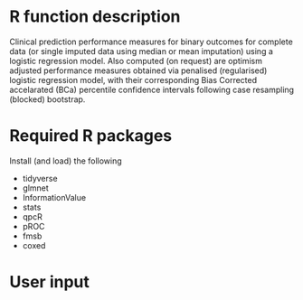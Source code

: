 # R function description
Clinical prediction performance measures for binary outcomes for complete data (or single imputed data using median or mean imputation) using a logistic regression model. Also computed (on request) are optimism adjusted performance measures obtained via penalised (regularised) logistic regression model, with their corresponding Bias Corrected accelarated (BCa) percentile confidence intervals following case resampling (blocked) bootstrap.


# Required R packages
Install (and load) the following

* tidyverse
* glmnet
* InformationValue
* stats
* qpcR
* pROC
* fmsb
* coxed

# User input